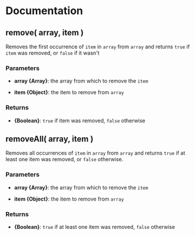 # Documentation

## remove( array, item )
Removes the first occurrence of `item` in `array` from `array` and returns `true` if `item` was
removed, or `false` if it wasn't

### Parameters
- **array {Array}**: the array from which to remove the `item`

- **item {Object}**: the item to remove from `array`


### Returns
- **{Boolean}**: `true` if item was removed, `false` otherwise


## removeAll( array, item )
Removes all occurrences of `item` in `array` from `array` and returns `true` if at least one item was
removed, or `false` otherwise.

### Parameters
- **array {Array}**: the array from which to remove the `item`

- **item {Object}**: the item to remove from `array`


### Returns
- **{Boolean}**: `true` if at least one item was removed, `false` otherwise
